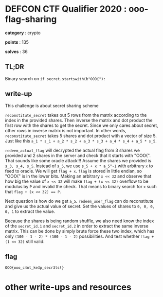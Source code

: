 # DEFCON CTF Qualifier 2020 : ooo-flag-sharing

**category** : crypto

**points** : 135

**solves** : 36

## TL;DR

Binary search on `if secret.startswith(b"OOO{"):`

## write-up

This challenge is about secret sharing scheme

`reconstitute_secret` takes out 5 rows from the matrix according to the index in the provided shares. Then inverse the matrix and dot product the first row with the shares to get the secret. Since we only cares about secret, other rows in inverse matrix is not important. In other words, `reconstitute_secret` takes 5 shares and dot product with a vector of size 5. Just like this `a_1 * s_1 + a_2 * s_2 + a_3 * s_3 + a_4 * s_4 + a_5 * s_5`.

`redeem_actual_flag` will decrypted the actual flag from 3 shares we provided and 2 shares in the server and check that it starts with "OOO{". That sounds like some oracle attack!!! Assume the shares we provided is `s_3, s_4, s_5`. Instead of `s_5`, we use `s_5 + x * a_5^-1` with arbitrary `x` to feed to oracle. We will get `flag + x`. `flag` is stored in little endian, so "OOO{" is in the lower bits. Making an arbitrary `x << 32` and observe that how big the value of `x << 32` will make `flag + (x << 32)` overflow to be modulus by `P` and invalid the check. That means to binary search for `x` such that `flag + (x << 32) == P`.

Next question is how do we get `a_5`. `redeem_user_flag` can do reconstitute and give us the actual value of secret. Set the values of shares to `0, 0, 0, 0, 1` to extract the value.

Because the shares is being random shuffle, we also need know the index of the `secret_id.1` and `secret_id.2` in order to extract the same inverse matrix. This can be done by simply brute force these two index, which has only `(100 - 1 - 2) * (100 - 1 - 2)` possibilities. And test whether `flag + (1 << 32)` still valid.

## flag

`OOO{ooo_c4nt_ke3p_secr3ts!}`

# other write-ups and resources
